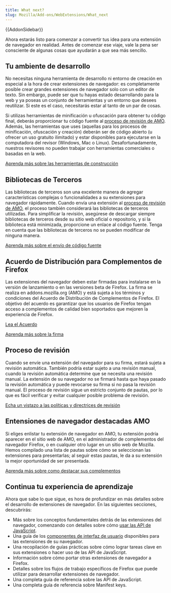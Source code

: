 ```yaml
---
title: What next?
slug: Mozilla/Add-ons/WebExtensions/What_next
---
```


{{AddonSidebar}}

Ahora estarás listo para comenzar a convertir tus idea para una extensión de navegador en realidad. Antes de comenzar ese viaje, vale la pena ser consciente de algunas cosas que ayudarán a que sea más sencillo.

## Tu ambiente de desarrollo

No necesitas ninguna herramienta de desarrollo ni entorno de creación en especial a la hora de crear extensiones de navegador: es completamente posible crear grandes extensiones de navegador solo con un editor de texto. Sin embargo, puede ser que tu hayas estado desarrollando para la web y ya poseas un conjunto de herramientas y un entorno que desees reutilizar. Si este es el caso, necesitarás estar al tanto de un par de cosas.

Si utilizas herramientas de minificación u ofuscación para obtener tu código final, deberás proporcionar tu código fuente al [proceso de revisión de AMO](/es/docs/Mozilla/Add-ons/WebExtensions/What_next#the_review_process). Además, las herramientas que uses (aquellas para los procesos de minificación, ofuscación y creación) deberán ser de código abierto (u ofrecer un uso gratuito ilimitado) y estar disponibles para ejecutarse en la computadora del revisor (Windows, Mac o Linux). Desafortunadamente, nuestros revisores no pueden trabajar con herramientas comerciales o basadas en la web.

[Aprenda más sobre las herramientas de construcción](/es/docs/Mozilla/Add-ons/Source_Code_Submission#about_build_tools)

## Bibliotecas de Terceros

Las bibliotecas de terceros son una excelente manera de agregar características complejas o funcionalidades a su extensiones para navegador rápidamente. Cuando envía una extensión al [proceso de revisión de AMO](/es/docs/Mozilla/Add-ons/WebExtensions/What_next#the_review_process), el proceso también considerará las bibliotecas de terceros utilizadas. Para simplificar la revisión, asegúrese de descargar siempre bibliotecas de terceros desde su sitio web oficial o repositorio, y si la biblioteca está minimizada, proporcione un enlace al código fuente. Tenga en cuenta que las bibliotecas de terceros no se pueden modificar de ninguna manera.

[Aprenda más sobre el envío de código fuente](/es/docs/Mozilla/Add-ons/Source_Code_Submission)

## Acuerdo de Distribución para Complementos de Firefox

Las extensiones del navegador deben estar firmadas para instalarse en la versión de lanzamiento o en las versiones beta de Firefox. La firma se realiza en addons.mozilla.org (AMO) y está sujeta a los términos y condiciones del Acuerdo de Distribución de Complementos de Firefox. El objetivo del acuerdo es garantizar que los usuarios de Firefox tengan acceso a complementos de calidad bien soportados que mejoren la experiencia de Firefox.

[Lea el Acuerdo](/docs/Mozilla/Add-ons/AMO/Policy/Agreement)

[Aprenda más sobre la firma](/es/docs/Mozilla/Add-ons/WebExtensions/Distribution)

## Proceso de revisión

Cuando se envíe una extensión del navegador para su firma, estará sujeta a revisión automática. También podría estar sujeto a una revisión manual, cuando la revisión automática determine que se necesita una revisión manual. La extensión de su navegador no se firmará hasta que haya pasado la revisión automática y puede revocarse su firma si no pasa la revisión manual. El proceso de revisión sigue un estricto conjunto de pautas, por lo que es fácil verificar y evitar cualquier posible problema de revisión.

[Echa un vistazo a las políticas y directrices de revisión](/es/docs/Mozilla/Add-ons/AMO/Policy/Reviews)

## Entensiones de navegador destacadas AMO

Si eliges enlistar tu extensión de navegador en AMO, tu extensión podría aparecer en el sitio web de AMO, en el administrador de complementos del navegador Firefox, o en cualquier otro lugar en un sitio web de Mozilla. Hemos compilado una lista de pautas sobre cómo se seleccionan las extensiones para presentarlas; al seguir estas pautas, le da a su extensión la mejor oportunidad de ser presentada.

[Aprenda más sobre como destacar sus complementos](/es/docs/Mozilla/Add-ons/AMO/Policy/Featured)

## Continua tu experiencia de aprendizaje

Ahora que sabe lo que sigue, es hora de profundizar en más detalles sobre el desarrollo de extensiones de navegador. En las siguientes secciones, descubrirás:

- Más sobre los conceptos fundamentales detrás de las extensiones del navegador, comenzando con detalles sobre cómo [usar las API de JavaScript](/es/docs/Mozilla/Add-ons/WebExtensions/API).
- Una guía de los [componentes de interfaz de usuario](/es/docs/Mozilla/Add-ons/WebExtensions/user_interface) disponibles para las extensiones de su navegador.
- Una recopilación de guías prácticas sobre cómo lograr tareas clave en sus extensiones o hacer uso de las API de JavaScript.
- Información sobre cómo portar otras extensiones de navegador a Firefox.
- Detalles sobre los flujos de trabajo específicos de Firefox que puede utilizar para desarrollar extensiones de navegador.
- Una completa guía de referencia sobre las API de JavaScript.
- Una completa guía de referencia sobre Manifest keys.

